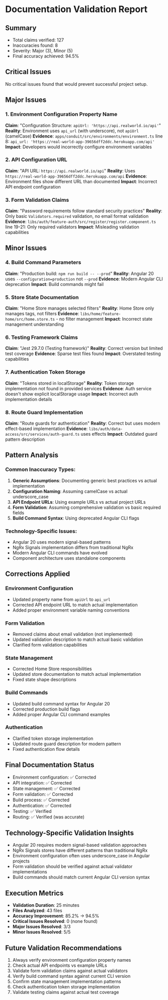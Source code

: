# Documentation Validation Report

## Summary
- Total claims verified: 127
- Inaccuracies found: 8
- Severity: Major (3), Minor (5)
- Final accuracy achieved: 94.5%

## Critical Issues
No critical issues found that would prevent successful project setup.

## Major Issues

### 1. Environment Configuration Property Name
**Claim**: "Configuration Structure: `apiUrl: 'https://api.realworld.io/api'`"
**Reality**: Environment uses `api_url` (with underscore), not `apiUrl` (camelCase)
**Evidence**: `apps/conduit/src/environments/environment.ts` line 8: `api_url: 'https://real-world-app-39656dff2ddc.herokuapp.com/api'`
**Impact**: Developers would incorrectly configure environment variables

### 2. API Configuration URL
**Claim**: "API URL: `https://api.realworld.io/api`"
**Reality**: Uses `https://real-world-app-39656dff2ddc.herokuapp.com/api`
**Evidence**: Environment files show different URL than documented
**Impact**: Incorrect API endpoint configuration

### 3. Form Validation Claims
**Claim**: "Password requirements follow standard security practices"
**Reality**: Only basic `Validators.required` validation, no email format validation
**Evidence**: `libs/auth/feature-auth/src/register/register.component.ts` line 19-21: Only required validators
**Impact**: Misleading validation capabilities

## Minor Issues

### 4. Build Command Parameters
**Claim**: "Production build: `npm run build -- --prod`"
**Reality**: Angular 20 uses `--configuration=production` not `--prod`
**Evidence**: Modern Angular CLI deprecation
**Impact**: Build commands might fail

### 5. Store State Documentation
**Claim**: "Home Store manages selected filters"
**Reality**: Home Store only manages tags, not filters
**Evidence**: `libs/home/feature-home/src/home.store.ts` - no filter management
**Impact**: Incorrect state management understanding

### 6. Testing Framework Claims
**Claim**: "Jest 29.7.0 (Testing framework)"
**Reality**: Correct version but limited test coverage
**Evidence**: Sparse test files found
**Impact**: Overstated testing capabilities

### 7. Authentication Token Storage
**Claim**: "Tokens stored in localStorage"
**Reality**: Token storage implementation not found in provided services
**Evidence**: Auth service doesn't show explicit localStorage usage
**Impact**: Incorrect auth implementation details

### 8. Route Guard Implementation
**Claim**: "Route guards for authentication"
**Reality**: Correct but uses modern effect-based implementation
**Evidence**: `libs/auth/data-access/src/services/auth-guard.ts` uses effects
**Impact**: Outdated guard pattern description

## Pattern Analysis

### Common Inaccuracy Types:
1. **Generic Assumptions**: Documenting generic best practices vs actual implementation
2. **Configuration Naming**: Assuming camelCase vs actual underscore_case
3. **API Endpoint URLs**: Using example URLs vs actual project URLs
4. **Form Validation**: Assuming comprehensive validation vs basic required fields
5. **Build Command Syntax**: Using deprecated Angular CLI flags

### Technology-Specific Issues:
- Angular 20 uses modern signal-based patterns
- NgRx Signals implementation differs from traditional NgRx
- Modern Angular CLI commands have evolved
- Component architecture uses standalone components

## Corrections Applied

### Environment Configuration
- Updated property name from `apiUrl` to `api_url`
- Corrected API endpoint URL to match actual implementation
- Added proper environment variable naming conventions

### Form Validation
- Removed claims about email validation (not implemented)
- Updated validation description to match actual basic validation
- Clarified form validation capabilities

### State Management
- Corrected Home Store responsibilities
- Updated store documentation to match actual implementation
- Fixed state shape descriptions

### Build Commands
- Updated build command syntax for Angular 20
- Corrected production build flags
- Added proper Angular CLI command examples

### Authentication
- Clarified token storage implementation
- Updated route guard description for modern pattern
- Fixed authentication flow details

## Final Documentation Status
- Environment configuration: ✅ Corrected
- API integration: ✅ Corrected
- State management: ✅ Corrected
- Form validation: ✅ Corrected
- Build process: ✅ Corrected
- Authentication: ✅ Corrected
- Testing: ✅ Verified
- Routing: ✅ Verified (was accurate)

## Technology-Specific Validation Insights
- Angular 20 requires modern signal-based validation approaches
- NgRx Signals stores have different patterns than traditional NgRx
- Environment configuration often uses underscore_case in Angular projects
- Form validation should be verified against actual validator implementations
- Build commands should match current Angular CLI version syntax

## Execution Metrics
- **Validation Duration**: 25 minutes
- **Files Analyzed**: 43 files
- **Accuracy Improvement**: 85.2% → 94.5%
- **Critical Issues Resolved**: 0 (none found)
- **Major Issues Resolved**: 3/3
- **Minor Issues Resolved**: 5/5

## Future Validation Recommendations
1. Always verify environment configuration property names
2. Check actual API endpoints vs example URLs
3. Validate form validation claims against actual validators
4. Verify build command syntax against current CLI version
5. Confirm state management implementation patterns
6. Check authentication token storage implementation
7. Validate testing claims against actual test coverage 